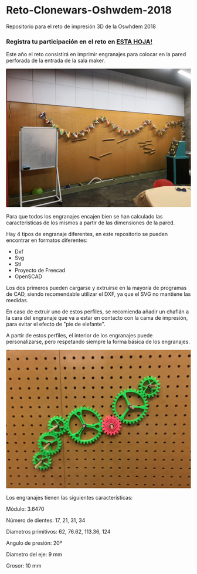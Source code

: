 # Reto-Clonewars-Oshwdem-2018
Repositorio para el reto de impresión 3D de la Oswhdem 2018

### Registra tu participación en el reto en [ESTA HOJA!](https://docs.google.com/spreadsheets/d/1SnokEGJ45Vu7sOCrKUwsjmvuEwmsKIhkQNeIIfKUH_w/edit?usp=sharing)

Este año el reto consistirá en imprimir engranajes para colocar en la pared perforada de la entrada de la sala maker.

![Pared](/img/pared.jpg)

Para que todos los engranajes encajen bien se han calculado las caracteristicas de los mismos a partir de las dimensiones de la pared.

Hay 4 tipos de engranaje diferentes, en este repositorio se pueden encontrar en formatos diferentes:

- Dxf
- Svg
- Stl
- Proyecto de Freecad
- OpenSCAD

Los dos primeros pueden cargarse y extruirse en la mayoría de programas de CAD, siendo recomendable utilizar el DXF, ya que el SVG no mantiene las medidas.

En caso de extruir uno de estos perfiles, se recomienda añadir un chaflán a la cara del engranaje que va a estar en contacto con la cama de impresión, para evitar el efecto de "pie de elefante".

A partir de estos perfiles, el interior de los engranajes puede personalizarse, pero respetando siempre la forma básica de los engranajes.

![Engranajes](/img/engranajes.JPG)

Los engranajes tienen las siguientes características:

Módulo:  3.6470

Número de dientes: 17, 21, 31, 34

Diametros primitivos: 62, 76.62, 113.36, 124

Angulo de presión: 20º

Diametro del eje: 9 mm

Grosor: 10 mm

